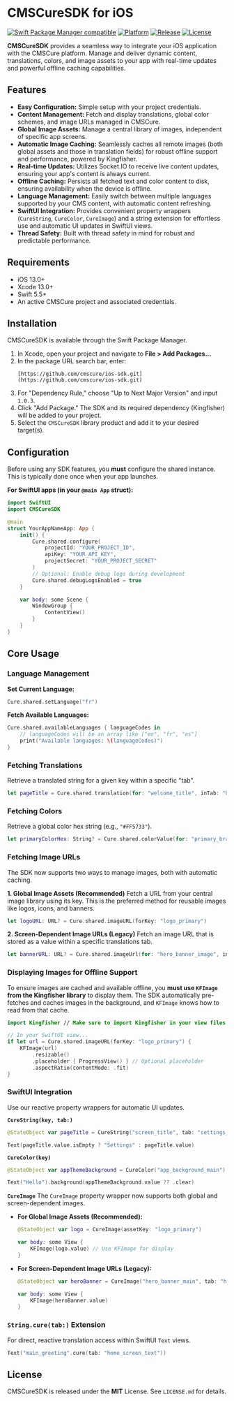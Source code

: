 # CMSCureSDK for iOS

[![Swift Package Manager compatible](https://img.shields.io/badge/Swift%20Package%20Manager-compatible-brightgreen.svg)](https://swift.org/package-manager/)
[![Platform](https://img.shields.io/badge/platform-iOS%2013%2B-blue.svg)](https://developer.apple.com/ios/)
[![Release](https://img.shields.io/github/v/release/cmscure/ios-sdk.svg?label=version&logo=github)](https://github.com/cmscure/ios-sdk/releases/tag/1.0.3)
[![License](https://img.shields.io/badge/License-MIT-lightgrey.svg)](LICENSE.md)

**CMSCureSDK** provides a seamless way to integrate your iOS application with the CMSCure platform. Manage and deliver dynamic content, translations, colors, and image assets to your app with real-time updates and powerful offline caching capabilities.

## Features

* **Easy Configuration:** Simple setup with your project credentials.
* **Content Management:** Fetch and display translations, global color schemes, and image URLs managed in CMSCure.
* **Global Image Assets:** Manage a central library of images, independent of specific app screens.
* **Automatic Image Caching:** Seamlessly caches all remote images (both global assets and those in translation fields) for robust offline support and performance, powered by Kingfisher.
* **Real-time Updates:** Utilizes Socket.IO to receive live content updates, ensuring your app's content is always current.
* **Offline Caching:** Persists all fetched text and color content to disk, ensuring availability when the device is offline.
* **Language Management:** Easily switch between multiple languages supported by your CMS content, with automatic content refreshing.
* **SwiftUI Integration:** Provides convenient property wrappers (`CureString`, `CureColor`, `CureImage`) and a string extension for effortless use and automatic UI updates in SwiftUI views.
* **Thread Safety:** Built with thread safety in mind for robust and predictable performance.

## Requirements

* iOS 13.0+
* Xcode 13.0+
* Swift 5.5+
* An active CMSCure project and associated credentials.

## Installation

CMSCureSDK is available through the Swift Package Manager.

1.  In Xcode, open your project and navigate to **File > Add Packages...**
2.  In the package URL search bar, enter:
    ```
    [https://github.com/cmscure/ios-sdk.git](https://github.com/cmscure/ios-sdk.git)
    ```
3.  For "Dependency Rule," choose "Up to Next Major Version" and input `1.0.3`.
4.  Click "Add Package." The SDK and its required dependency (Kingfisher) will be added to your project.
5.  Select the `CMSCureSDK` library product and add it to your desired target(s).

## Configuration

Before using any SDK features, you **must** configure the shared instance. This is typically done once when your app launches.

**For SwiftUI apps (in your `@main App` struct):**
```swift
import SwiftUI
import CMSCureSDK

@main
struct YourAppNameApp: App {
    init() {
        Cure.shared.configure(
            projectId: "YOUR_PROJECT_ID",
            apiKey: "YOUR_API_KEY",
            projectSecret: "YOUR_PROJECT_SECRET"
        )
        // Optional: Enable debug logs during development
        Cure.shared.debugLogsEnabled = true
    }

    var body: some Scene {
        WindowGroup {
            ContentView()
        }
    }
}
```

## Core Usage

### Language Management

**Set Current Language:**
```swift
Cure.shared.setLanguage("fr")
```

**Fetch Available Languages:**
```swift
Cure.shared.availableLanguages { languageCodes in
    // languageCodes will be an array like ["en", "fr", "es"]
    print("Available languages: \(languageCodes)")
}
```

### Fetching Translations

Retrieve a translated string for a given key within a specific "tab".
```swift
let pageTitle = Cure.shared.translation(for: "welcome_title", inTab: "home_screen")
```

### Fetching Colors

Retrieve a global color hex string (e.g., `"#FF5733"`).
```swift
let primaryColorHex: String? = Cure.shared.colorValue(for: "primary_brand_color")
```

### Fetching Image URLs

The SDK now supports two ways to manage images, both with automatic caching.

**1. Global Image Assets (Recommended)**
Fetch a URL from your central image library using its key. This is the preferred method for reusable images like logos, icons, and banners.

```swift
let logoURL: URL? = Cure.shared.imageURL(forKey: "logo_primary")
```

**2. Screen-Dependent Image URLs (Legacy)**
Fetch an image URL that is stored as a value within a specific translations tab.

```swift
let bannerURL: URL? = Cure.shared.imageUrl(for: "hero_banner_image", inTab: "home_screen_assets")
```

### Displaying Images for Offline Support

To ensure images are cached and available offline, you **must use `KFImage` from the Kingfisher library** to display them. The SDK automatically pre-fetches and caches images in the background, and `KFImage` knows how to read from that cache.

```swift
import Kingfisher // Make sure to import Kingfisher in your view files

// In your SwiftUI view...
if let url = Cure.shared.imageURL(forKey: "logo_primary") {
    KFImage(url)
        .resizable()
        .placeholder { ProgressView() } // Optional placeholder
        .aspectRatio(contentMode: .fit)
}
```

### SwiftUI Integration

Use our reactive property wrappers for automatic UI updates.

**`CureString(key, tab:)`**
```swift
@StateObject var pageTitle = CureString("screen_title", tab: "settings_page")

Text(pageTitle.value.isEmpty ? "Settings" : pageTitle.value)
```

**`CureColor(key)`**
```swift
@StateObject var appThemeBackground = CureColor("app_background_main")

Text("Hello").background(appThemeBackground.value ?? .clear)
```

**`CureImage`**
The `CureImage` property wrapper now supports both global and screen-dependent images.

* **For Global Image Assets (Recommended):**
    ```swift
    @StateObject var logo = CureImage(assetKey: "logo_primary")
    
    var body: some View {
        KFImage(logo.value) // Use KFImage for display
    }
    ```

* **For Screen-Dependent Image URLs (Legacy):**
    ```swift
    @StateObject var heroBanner = CureImage("hero_banner_main", tab: "home_assets")
    
    var body: some View {
        KFImage(heroBanner.value)
    }
    ```

### `String.cure(tab:)` Extension
For direct, reactive translation access within SwiftUI `Text` views.
```swift
Text("main_greeting".cure(tab: "home_screen_text"))
```

## License

CMSCureSDK is released under the **MIT** License. See `LICENSE.md` for details.
